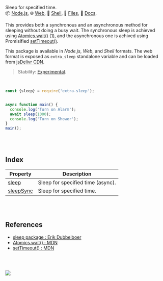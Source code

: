 Sleep for specified time.<br>
📦 [Node.js](https://www.npmjs.com/package/extra-sleep),
🌐 [Web](https://www.npmjs.com/package/extra-sleep.web),
🐚 [Shell](https://www.npmjs.com/package/extra-sleep.sh),
📜 [Files](https://unpkg.com/extra-sleep/),
📰 [Docs](https://nodef.github.io/extra-sleep/).

This provides both a synchronous and an asynchronous method for sleeping without doing a
busy wait. The synchronous sleep is achieved using [Atomics.wait()] ([1]), and the asynchronous
one is achived using Promisified [setTimeout()].

This package is available in *Node.js*, *Web*, and *Shell* formats. The web format
is exposed as `extra_sleep` standalone variable and can be loaded from
[jsDelivr CDN].

> Stability: [Experimental](https://www.youtube.com/watch?v=L1j93RnIxEo).

[Atomics.wait()]: https://developer.mozilla.org/en-US/docs/Web/JavaScript/Reference/Global_Objects/Atomics/wait
[setTimeout()]: https://developer.mozilla.org/en-US/docs/Web/API/setTimeout
[jsDelivr CDN]: https://cdn.jsdelivr.net/npm/extra-sleep.web/index.js
[1]: https://www.npmjs.com/package/sleep

<br>

```javascript
const {sleep} = require('extra-sleep');


async function main() {
  console.log('Turn on Alarm');
  await sleep(1000);
  console.log('Turn on Shower');
}
main();
```

<br>
<br>


## Index

| Property | Description |
|  ----  |  ----  |
| [sleep] | Sleep for specified time (async). |
| [sleepSync] | Sleep for specified time. |

<br>
<br>


## References

- [sleep package : Erik Dubbelboer](https://www.npmjs.com/package/sleep)
- [Atomics.wait() : MDN](https://developer.mozilla.org/en-US/docs/Web/JavaScript/Reference/Global_Objects/Atomics/wait)
- [setTimeout() : MDN](https://developer.mozilla.org/en-US/docs/Web/API/setTimeout)


<br>
<br>

[![](https://img.youtube.com/vi/rCSCPujLs14/maxresdefault.jpg)](https://www.youtube.com/watch?v=rCSCPujLs14)


[sleep]: https://nodef.github.io/extra-sleep/modules.html#sleep
[sleepSync]: https://nodef.github.io/extra-sleep/modules.html#sleepSync
